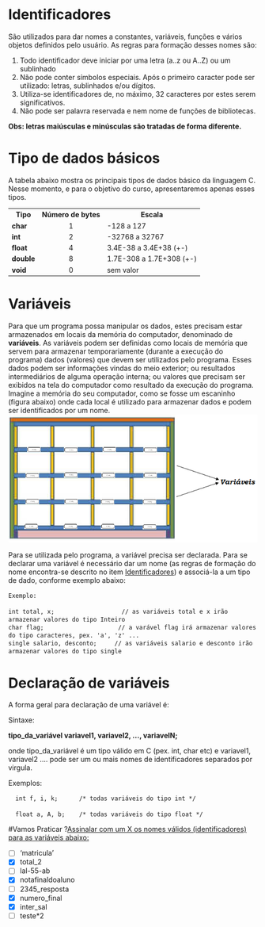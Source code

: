 # Identificadores <a id="identificadores"></a>
São utilizados para dar nomes a constantes, variáveis, funções e vários objetos definidos pelo usuário. As regras para formação desses nomes são:

 
<ol>
  <li>Todo identificador deve iniciar por uma letra (a..z ou A..Z) ou um sublinhado</li>
  <li>Não pode conter símbolos especiais. Após o primeiro caracter pode ser utilizado: letras, sublinhados e/ou dígitos.</li>
  <li>Utiliza-se identificadores de, no máximo, 32 caracteres por estes serem significativos.</li>
  <li>Não pode ser palavra reservada e nem nome de funções de bibliotecas.</li>
 </ol>
 
<strong>Obs: letras maiúsculas e minúsculas são tratadas de forma diferente. </strong>

# Tipo de dados básicos
A tabela abaixo mostra os principais tipos de dados básico da linguagem C. Nesse momento, e para o objetivo do curso, apresentaremos apenas esses tipos.
<table>
  <tr>
    <th>Tipo</th>
    <th>Número de bytes</th>
    <th>Escala</th>
 <tr><td><strong>char</strong></td> <td align="center"> 1 </td> <td> -128 a 127</td> </tr>
 <tr><td><strong>int</strong></td> <td align="center"> 2</td> <td> -32768 a 32767</td> </tr>
 <tr><td><strong> float </strong></td> <td align="center"> 4 </td> <td> 3.4E-38 a 3.4E+38 (+-)</td> </tr>
<tr align="center"><td><strong> double </strong></td> <td align="center"> 8 </td> <td> 1.7E-308 a 1.7E+308 (+-)</td> </tr>
<tr><td><strong> void</strong></td> <td align="center"> 0 </td> <td> sem valor</td> </tr>
</table>

# Variáveis
Para que um programa possa manipular os dados, estes precisam estar armazenados em locais da memória do computador, denominado de <strong>variáveis</strong>. As variáveis podem ser definidas como locais de memória que servem para armazenar temporariamente (durante a execução do programa) dados (valores) que devem ser utilizados pelo programa. Esses dados podem ser informações vindas do meio exterior; ou resultados intermediários de alguma operação interna; ou valores que precisam ser exibidos na tela do computador como resultado da execução do programa. 
Imagine a memória do seu computador, como se fosse um escaninho (figura abaixo) onde cada local é utilizado para armazenar dados e podem ser identificados por um nome. 
![gavetas](/markdowns/gavetas.png)

Para se utilizada pelo programa, a variável precisa ser declarada. Para se declarar uma variável é necessário dar  um nome (as regras de formação do nome encontra-se descrito no item <a href="#identificadores">Identificadores</a>) e associá-la a um tipo de dado, conforme exemplo abaixo:
```
Exemplo:

int total, x;                   // as variáveis total e x irão armazenar valores do tipo Inteiro
char flag;                     // a varável flag irá armazenar valores do tipo caracteres, pex. 'a', 'z' ...
single salario, desconto;     // as variáveis salario e desconto irão armazenar valores do tipo single
```

# Declaração de variáveis
 A forma geral para declaração de uma variável é:

Sintaxe:

<strong> tipo_da_variável     variavel1, variavel2, ..., variavelN; </strong>

 
onde tipo_da_variável  é um tipo válido em C (pex. int, char etc) e variavel1, variavel2 .... pode ser um ou mais nomes de identificadores separados por virgula.

Exemplos:

      int f, i, k;      /* todas variáveis do tipo int */

      float a, A, b;    /* todas variáveis do tipo float */


#Vamos Praticar
?[Assinalar com um X os nomes válidos (identificadores) para as variáveis abaixo:](multiple)
- [ ] ‘matricula’
- [X] total_2
- [ ] lal-55-ab
- [X] notafinaldoaluno
- [ ] 2345_resposta
- [X] numero_final
- [X] inter_sal
- [ ] teste*2
